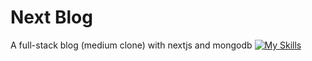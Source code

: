 # Next Blog

A full-stack blog (medium clone) with nextjs and mongodb 
[![My Skills](https://skillicons.dev/icons?i=html,css,js,react,nextjs,mongodb,tailwindcss)](https://github.com/hosseinyn)
